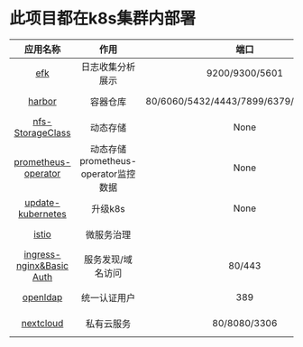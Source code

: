 # 此项目都在k8s集群内部署
|应用名称|作用|端口|部署环境|
|:--:|:--:|:--:|:--:|
|[efk](https://github.com/happinesslijian/k8s-application/tree/master/EFK)|日志收集分析展示|9200/9300/5601|kubeadm v1.15.1|
|[harbor](https://github.com/happinesslijian/k8s-application/tree/master/helm-install-harbor)|容器仓库|80/6060/5432/4443/7899/6379/5000/8080|kubeadm v1.15.1|
|[nfs-StorageClass](https://github.com/happinesslijian/k8s-application/tree/master/nfs)|动态存储|None|kubeadm v1.15.1|
|[prometheus-operator](https://github.com/happinesslijian/k8s-application/tree/master/prometheus-operator)|动态存储prometheus-operator监控数据|None|kubeadm v1.15.1|
|[update-kubernetes](https://github.com/happinesslijian/k8s-application/tree/master/update-kubenetes)|升级k8s|None|kubeadm v1.15.1|
|[istio](https://github.com/happinesslijian/k8s-application/tree/master/istio)|微服务治理||kubeadm v1.15.1|
|[ingress-nginx&Basic Auth](https://github.com/happinesslijian/k8s-application/tree/master/ingress-nginx%26Basic%20Auth)|服务发现/域名访问|80/443|kubeadm v1.15.1|
|[openldap](https://github.com/happinesslijian/k8s-application/tree/master/ldap)|统一认证用户|389|kubeadm v1.15.1|
|[nextcloud](https://github.com/happinesslijian/k8s-application/tree/master/nextcloud)|私有云服务|80/8080/3306|kubeadm v1.15.1|
